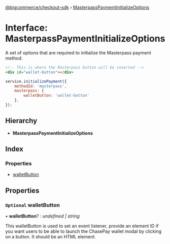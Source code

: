 [@bigcommerce/checkout-sdk](../README.md) › [MasterpassPaymentInitializeOptions](masterpasspaymentinitializeoptions.md)

# Interface: MasterpassPaymentInitializeOptions

A set of options that are required to initialize the Masterpass payment method.

```html
<!-- This is where the Masterpass button will be inserted -->
<div id="wallet-button"></div>
```

```js
service.initializePayment({
    methodId: 'masterpass',
    masterpass: {
        walletButton: 'wallet-button'
    },
});
```

## Hierarchy

* **MasterpassPaymentInitializeOptions**

## Index

### Properties

* [walletButton](masterpasspaymentinitializeoptions.md#optional-walletbutton)

## Properties

### `Optional` walletButton

• **walletButton**? : *undefined | string*

This walletButton is used to set an event listener, provide an element ID if you want
users to be able to launch the ChasePay wallet modal by clicking on a button.
It should be an HTML element.
